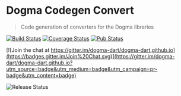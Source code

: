 # Dogma Codegen Convert
> Code generation of converters for the Dogma libraries

[![Build Status](http://beta.drone.io/api/badges/dogma-dart/dogma-codegen-convert/status.svg)](http://beta.drone.io/dogma-dart/dogma-codegen-convert)
[![Coverage Status](https://aircover.co/badges/dogma-dart/dogma-codegen-convert/coverage.svg)](https://aircover.co/dogma-dart/dogma-codegen-convert)
[![Pub Status](https://img.shields.io/pub/v/dogma_codegen_convert.svg)](https://pub.dartlang.org/packages/dogma_codegen_convert)

[![Join the chat at https://gitter.im/dogma-dart/dogma-dart.github.io](https://badges.gitter.im/Join%20Chat.svg)](https://gitter.im/dogma-dart/dogma-dart.github.io?utm_source=badge&utm_medium=badge&utm_campaign=pr-badge&utm_content=badge)

![Release Status](https://img.shields.io/badge/status-alpha-red.svg?style=flat)
